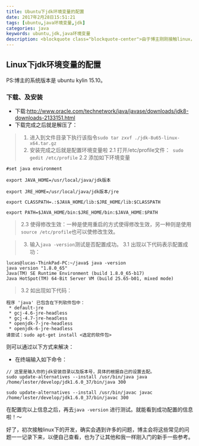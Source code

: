 ```yaml
---
title: Ubuntu下jdk环境变量的配置
date: 2017年2月28日15:51:21
tags: [ubuntu,java环境变量,jdk]
categories: java
keywords: ubuntu,jdk,java环境变量
description: <blockquote class="blockquote-center">由于博主刚刚接触linux，记录一下ubuntu下jdk环境变量的配置过程。</blockquote>
---
```


<!-- more -->

## Linux下jdk环境变量的配置
PS:博主的系统版本是 ubuntu kylin 15.10。
### 下载、及安装
* 下载:http://www.oracle.com/technetwork/java/javase/downloads/jdk8-downloads-2133151.html
* 下载完成之后就是解压了：

> 1. 进入到文件目录下执行该指令`sudo tar zxvf ./jdk-8u65-linux-x64.tar.gz`
> 2. 安装完成之后就是配置环境变量啦
> 2.1 打开/etc/profile文件：` sudo gedit /etc/profile`
> 2.2 添加如下环境变量
```
#set java environment  
  
export JAVA_HOME=/usr/local/java/jdk版本 
  
export JRE_HOME=/usr/local/java/jdk版本/jre  
  
export CLASSPATH=.:$JAVA_HOME/lib:$JRE_HOME/lib:$CLASSPATH  
  
export PATH=$JAVA_HOME/bin:$JRE_HOME/bin:$JAVA_HOME:$PATH 
```
> 2.3 使得修改生效：一种是使用重启的方式使得修改生效，另一种则是使用`source /etc/profile`也可以使修改生效。

> 3. 输入`java -version`测试是否配置成功。
> 3.1 出现以下代码表示配置成功：

```
lucas@lucas-ThinkPad-PC:~/java$ java -version
java version "1.8.0_65"
Java(TM) SE Runtime Environment (build 1.8.0_65-b17)
Java HotSpot(TM) 64-Bit Server VM (build 25.65-b01, mixed mode)
```

> 3.2 如出现如下代码：
```
程序 'java' 已包含在下列软件包中：
 * default-jre
 * gcj-4.6-jre-headless
 * gcj-4.7-jre-headless
 * openjdk-7-jre-headless
 * openjdk-6-jre-headless
请尝试：sudo apt-get install <选定的软件包>
```
则可以通过以下方式来解决：
* 在终端输入如下命令：
```
// 这里是输入你的jdk安装目录以及版本号，具体的根据自己的设置去配。
sudo update-alternatives --install /usr/bin/java java /home/lester/develop/jdk1.6.0_37/bin/java 300

sudo update-alternatives --install /usr/bin/javac javac /home/lester/develop/jdk1.6.0_37/bin/javac 300
```
在配置完以上信息之后，再去`java -version` 进行测试。就能看到成功配置的信息啦！～

好了，初次接触linux下的开发，确实会遇到许多的问题，博主会将这些常见的问题一一记录下来，以便自己查看，也为了让其他和我一样刚入门的新手一些参考。